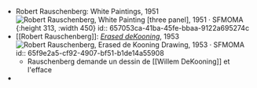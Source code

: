 - Robert Rauschenberg: White Paintings, 1951 ![Robert Rauschenberg, White Painting [three panel], 1951 · SFMOMA](https://sfmoma-media-dev.s3.us-west-1.amazonaws.com/www-media/2022/05/02110413/98.308.A-C_01_H02-Large-TIFF_4000-pixels-long.jpg){:height 313, :width 450}
  id:: 657053ca-41ba-45fe-bbaa-9122a695274c
- [[Robert Rauschenberg]]: [*Erased deKooning*](https://www.sfmoma.org/artwork/98.298/), 1953 ![Robert Rauschenberg, Erased de Kooning Drawing, 1953 · SFMOMA](https://sfmoma-media-dev.s3.us-west-1.amazonaws.com/www-media/2018/08/25062920/98.298_01_B02-Large-TIFF_4000-pixels-long-scaled.jpg)
  id:: 65f9e2a5-cf92-4907-bf51-b1de14a55908
	- Rauschenberg demande un dessin de [[Willem DeKooning]] et l'efface
-